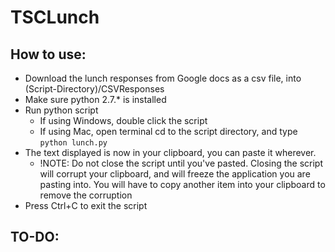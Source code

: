 TSCLunch
========
How to use:
------
* Download the lunch responses from Google docs as a csv file, into (Script-Directory)/CSVResponses
* Make sure python 2.7.* is installed
* Run python script 
  * If using Windows, double click the script
  * If using Mac, open terminal cd to the script directory, and type `python lunch.py`
* The text displayed is now in your clipboard, you can paste it wherever.
  * !NOTE: Do not close the script until you've pasted.  Closing the script will corrupt your clipboard, and will freeze the application you are pasting into.  You will have to copy another item into your clipboard to remove the corruption  
* Press Ctrl+C to exit the script

TO-DO:
------
